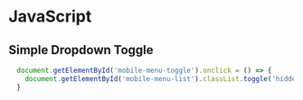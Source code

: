 # JavaScript
## Simple Dropdown Toggle
```js
  document.getElementById('mobile-menu-toggle').onclick = () => {
    document.getElementById('mobile-menu-list').classList.toggle('hidden')
  }
```